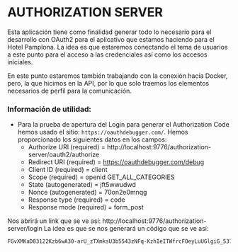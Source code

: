 # AUTHORIZATION SERVER

Esta aplicación tiene como finalidad generar todo lo necesario para
el desarrollo con OAuth2 para el aplicativo que estamos haciendo para
el Hotel Pamplona. La idea es que estaremos conectando el tema de 
usuarios a este punto para el acceso a las credenciales así como los
accesos iniciales.

En este punto estaremos también trabajando con la conexión hacía Docker,
pero, la que hicimos en la API, por lo que solo traemos los elementos 
necesarios de perfil para la comunicación.

### Información de utilidad:
* Para la prueba de apertura del Login para generar el Authorization Code
hemos usado el sitio: ``https://oauthdebugger.com/``. Hemos proporcionado
los siguientes datos en los campos:
    * Authorize URI (required) = http://localhost:9776/authorization-server/oauth2/authorize
    * Redirect URI (required) = https://oauthdebugger.com/debug
    * Client ID (required) = client
    * Scope (required) = openid GET_ALL_CATEGORIES
    * State (autogenerated) = jft5wwudwd
    * Nonce (autogenerated) = 70on2e0mnqg
    * Response type (required) = code
    * Response mode (required) = form_post

Nos abrirá un link que se ve así: http://localhost:9776/authorization-server/login
La idea es que se nos generará un código que se ve así:
````dockerfile
FGvXMKaD83122Kzb6wA30-arU_zTXmksU3b5543zNFq-KzhIeITWfrcFOeyLuUGlgiG_537T4LzWLZsSN_jRzeKTER1liq77-_5cwmCH4pevI02KrICDDCGX424E1j
````